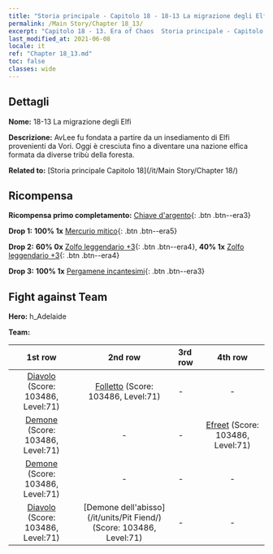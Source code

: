 ```yaml
---
title: "Storia principale - Capitolo 18 - 18-13 La migrazione degli Elfi"
permalink: /Main Story/Chapter 18_13/
excerpt: "Capitolo 18 - 13. Era of Chaos  Storia principale - Capitolo 18_13. 18-13 La migrazione degli Elfi"
last_modified_at: 2021-06-08
locale: it
ref: "Chapter 18_13.md"
toc: false
classes: wide
---
```


## Dettagli

 **Nome:** 18-13 La migrazione degli Elfi

 **Descrizione:** AvLee fu fondata a partire da un insediamento di Elfi provenienti da Vori. Oggi è cresciuta fino a diventare una nazione elfica formata da diverse tribù della foresta.

 **Related to:** [Storia principale Capitolo 18](/it/Main Story/Chapter 18/)

## Ricompensa

 **Ricompensa primo completamento:** [Chiave d'argento](/ItemsIT/con_693/){: .btn .btn--era3}

 **Drop 1:** **100% 1x** [Mercurio mitico](/ItemsIT/mat_63/){: .btn .btn--era5}

 **Drop 2:** **60% 0x** [Zolfo leggendario +3](/ItemsIT/mat_57/){: .btn .btn--era4}, **40% 1x** [Zolfo leggendario +3](/ItemsIT/mat_57/){: .btn .btn--era4}

 **Drop 3:** **100% 1x** [Pergamene incantesimi](/ItemsIT/con_694/){: .btn .btn--era3}


## Fight against Team
 **Hero:** h_Adelaide

 **Team:**


  | 1st row | 2nd row | 3rd row | 4th row |
  |:----:|:----:|:----|:----:|
  | [Diavolo](/it/units/Devil/) (Score: 103486, Level:71)  | [Folletto](/it/units/Imp/) (Score: 103486, Level:71)  | - | - |
  | [Demone](/it/units/Demon/) (Score: 103486, Level:71)  | - | - | [Efreet](/it/units/Efreeti/) (Score: 103486, Level:71)  |
  | [Demone](/it/units/Demon/) (Score: 103486, Level:71)  | - | - | - |
  | [Diavolo](/it/units/Devil/) (Score: 103486, Level:71)  | [Demone dell'abisso](/it/units/Pit Fiend/) (Score: 103486, Level:71)  | - | - |


